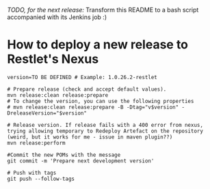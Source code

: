 *TODO, for the next release:*
Transform this README to a bash script accompanied with its Jenkins job :)


# How to deploy a new release to Restlet's Nexus

```
version=TO BE DEFINED # Example: 1.0.26.2-restlet

# Prepare release (check and accept default values). 
mvn release:clean release:prepare 
# To change the version, you can use the following properties
# mvn release:clean release:prepare -B -Dtag="v$version" -DreleaseVersion="$version"

# Release version. If release fails with a 400 error from nexus, trying allowing temporary to Redeploy Artefact on the repository (weird, but it works for me - issue in maven plugin??) 
mvn release:perform

#Commit the new POMs with the message
git commit -m 'Prepare next development version'

# Push with tags
git push --follow-tags
```

